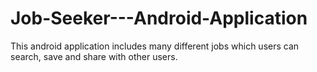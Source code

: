 # Job-Seeker---Android-Application
This android application includes many different jobs which users can search, save and share with other users.
